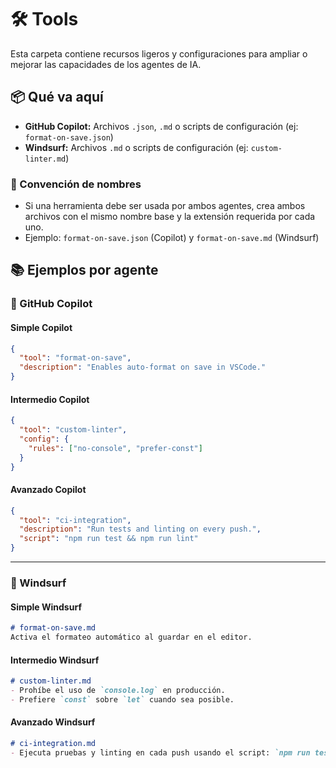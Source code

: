 # 🛠️ Tools

Esta carpeta contiene recursos ligeros y configuraciones para ampliar o mejorar las capacidades de los agentes de IA.

## 📦 Qué va aquí

- **GitHub Copilot:** Archivos `.json`, `.md` o scripts de configuración (ej: `format-on-save.json`)
- **Windsurf:** Archivos `.md` o scripts de configuración (ej: `custom-linter.md`)

### 📝 Convención de nombres

- Si una herramienta debe ser usada por ambos agentes, crea ambos archivos con el mismo nombre base y la extensión requerida por cada uno.
- Ejemplo: `format-on-save.json` (Copilot) y `format-on-save.md` (Windsurf)

## 📚 Ejemplos por agente

### 🤖 GitHub Copilot

#### Simple Copilot

```json
{
  "tool": "format-on-save",
  "description": "Enables auto-format on save in VSCode."
}
```

#### Intermedio Copilot

```json
{
  "tool": "custom-linter",
  "config": {
    "rules": ["no-console", "prefer-const"]
  }
}
```

#### Avanzado Copilot

```json
{
  "tool": "ci-integration",
  "description": "Run tests and linting on every push.",
  "script": "npm run test && npm run lint"
}
```

---

### 🌊 Windsurf

#### Simple Windsurf

```markdown
# format-on-save.md
Activa el formateo automático al guardar en el editor.
```

#### Intermedio Windsurf

```markdown
# custom-linter.md
- Prohíbe el uso de `console.log` en producción.
- Prefiere `const` sobre `let` cuando sea posible.
```

#### Avanzado Windsurf

```markdown
# ci-integration.md
- Ejecuta pruebas y linting en cada push usando el script: `npm run test && npm run lint`.
```
